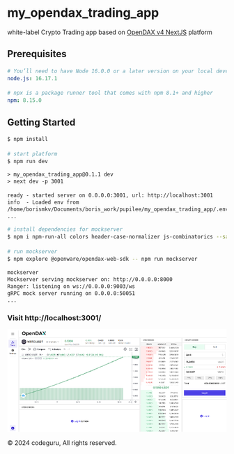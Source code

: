 # my_opendax_trading_app

white-label Crypto Trading app based on [OpenDAX v4 NextJS](https://www.npmjs.com/package/@openware/create-opendax-web-app) platform

## Prerequisites

```yaml
# You’ll need to have Node 16.0.0 or a later version on your local development machine (but it’s not required on the server).
node.js: 16.17.1

# npx is a package runner tool that comes with npm 8.1+ and higher
npm: 8.15.0
```

## Getting Started

```bash
$ npm install

# start platform
$ npm run dev
```

```console
> my_opendax_trading_app@0.1.1 dev
> next dev -p 3001

ready - started server on 0.0.0.0:3001, url: http://localhost:3001
info  - Loaded env from /home/borismkv/Documents/boris_work/pupilee/my_opendax_trading_app/.env
...
```

```bash
# install dependencies for mockserver
$ npm i npm-run-all colors header-case-normalizer js-combinatorics --save-dev

# run mockserver
$ npm explore @openware/opendax-web-sdk -- npm run mockserver
```

```console
mockserver
Mockserver serving mockserver on: http://0.0.0.0:8000
Ranger: listening on ws://0.0.0.0:9003/ws
gRPC mock server running on 0.0.0.0:50051
...
```

### Visit http://localhost:3001/

![OpenDAX Next.js platform](screenshot.png)

&copy; 2024 codeguru, All rights reserved.
